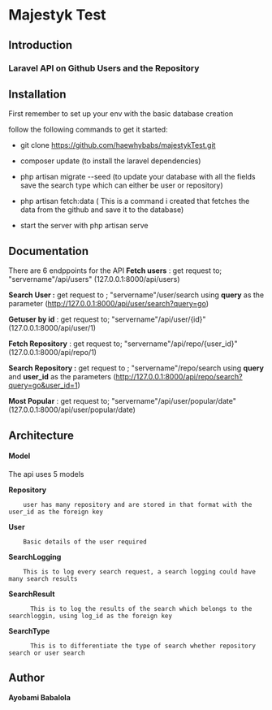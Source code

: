 # Majestyk Test

## Introduction

### Laravel API on Github Users and the Repository


## Installation
First remember to set up your env with the basic database creation

follow the following commands to get it started:

* git clone https://github.com/haewhybabs/majestykTest.git
* composer update (to install the laravel dependencies) 

* php artisan migrate --seed (to update your database with all the fields save the search type which can either be user or repository)

* php artisan fetch:data ( This is a command i created that fetches the data from the github and save it to the database)

* start the server with php artisan serve



## Documentation
There are 6 endppoints for the API
**Fetch users** : get request to;   "servername"/api/users" (127.0.0.1:8000/api/users)

**Search User :** get request to ; "servername"/user/search using **query** as the parameter  (http://127.0.0.1:8000/api/user/search?query=go)

**Getuser by id** : get request to;   "servername"/api/user/{id}" (127.0.0.1:8000/api/user/1)

**Fetch Repository** : get request to;   "servername"/api/repo/{user_id}" (127.0.0.1:8000/api/repo/1)

**Search Repository :** get request to ; "servername"/repo/search using **query** and **user_id** as the parameters
(http://127.0.0.1:8000/api/repo/search?query=go&user_id=1)

**Most Popular** : get request to;   "servername"/api/user/popular/date" (127.0.0.1:8000/api/user/popular/date)


## Architecture 
 
 #### Model
 The api uses 5 models

  **Repository** 

        user has many repository and are stored in that format with the user_id as the foreign key

  **User**

        Basic details of the user required

  **SearchLogging**

        This is to log every search request, a search logging could have many search results

  **SearchResult**

          This is to log the results of the search which belongs to the searchloggin, using log_id as the foreign key

  **SearchType**

          This is to differentiate the type of search whether repository search or user search

## Author
**Ayobami Babalola**
